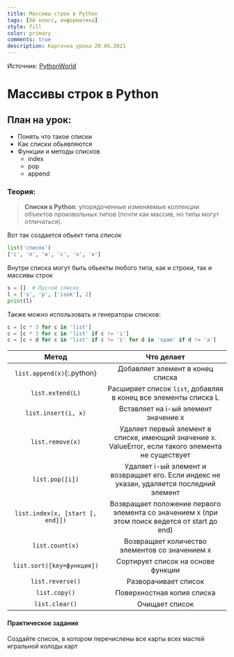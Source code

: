 ```yaml
---
title: Массивы строк в Python
tags: [8й класс, информатика]
style: fill
color: primary
comments: true
description: Карточка урока 20.04.2021
---
```


Источник: [PythonWorld](https://pythonworld.ru/tipy-dannyx-v-python/spiski-list-funkcii-i-metody-spiskov.html)

# Массивы строк в Python

## План на урок:

- Понять что такое списки
- Как списки обьявляются
- Функции и методы списков
  - index
  - pop
  - append

### Теория:

>**Списки в Python**:
упорядоченные изменяемые коллекции объектов произвольных типов (почти как массив, но типы могут отличаться).

Вот так создается обьект типа *список*

```python
list('список')
['с', 'п', 'и', 'с', 'о', 'к']
```

Внутри списка могут быть обьекты любого типа, как и строки, так и массивы строк

```python
s = []  # Пустой список
l = ['s', 'p', ['isok'], 2]
print(l)
```

Также можно использовать и генераторы списков:

```python
c = [c * 3 for c in 'list']
c = [c * 3 for c in 'list' if c != 'i']
c = [c + d for c in 'list' if c != 'i' for d in 'spam' if d != 'a']
```

**Метод**|**Что делает**
:-----:|:-----:
`list.append(x)`{:.python}|Добавляет элемент в конец списка
`list.extend(L)`|Расширяет список `list`, добавляя в конец все элементы списка L
`list.insert(i, x)`|Вставляет на i-ый элемент значение x
`list.remove(x)`|Удаляет первый элемент в списке, имеющий значение x. ValueError, если такого элемента не существует
`list.pop([i])`|Удаляет i-ый элемент и возвращает его. Если индекс не указан, удаляется последний элемент
`list.index(x, [start [, end]])`|Возвращает положение первого элемента со значением x (при этом поиск ведется от start до end)
`list.count(x)`|Возвращает количество элементов со значением x
`list.sort([key=функция])`|Сортирует список на основе функции
`list.reverse()`|Разворачивает список
`list.copy()`|Поверхностная копия списка
`list.clear()`|Очищает список

#### Практическое задание

Создайте список, в котором перечислены все карты всех мастей игральной колоды карт

